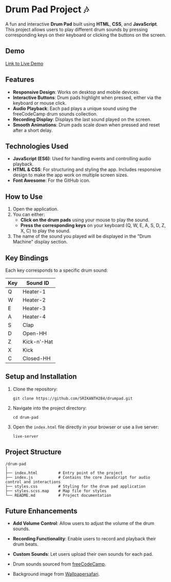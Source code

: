 

# Drum Pad Project 🎶

A fun and interactive **Drum Pad** built using **HTML**, **CSS**, and **JavaScript**. This project allows users to play different drum sounds by pressing corresponding keys on their keyboard or clicking the buttons on the screen.

## Demo
[Link to Live Demo](https://your-live-demo-link.com)

## Features

- **Responsive Design**: Works on desktop and mobile devices.
- **Interactive Buttons**: Drum pads highlight when pressed, either via the keyboard or mouse click.
- **Audio Playback**: Each pad plays a unique sound using the freeCodeCamp drum sounds collection.
- **Recording Display**: Displays the last sound played on the screen.
- **Smooth Animations**: Drum pads scale down when pressed and reset after a short delay.

## Technologies Used

- **JavaScript (ES6)**: Used for handling events and controlling audio playback.
- **HTML & CSS**: For structuring and styling the app. Includes responsive design to make the app work on multiple screen sizes.
- **Font Awesome**: For the GitHub icon.

## How to Use

1. Open the application.
2. You can either:
   - **Click on the drum pads** using your mouse to play the sound.
   - **Press the corresponding keys** on your keyboard (Q, W, E, A, S, D, Z, X, C) to play the sound.
3. The name of the sound you played will be displayed in the "Drum Machine" display section.

## Key Bindings

Each key corresponds to a specific drum sound:

| Key | Sound ID        |
| --- | --------------- |
| Q   | Heater-1        |
| W   | Heater-2        |
| E   | Heater-3        |
| A   | Heater-4        |
| S   | Clap            |
| D   | Open-HH         |
| Z   | Kick-n'-Hat     |
| X   | Kick            |
| C   | Closed-HH       |

## Setup and Installation

1. Clone the repository:
   ```
   git clone https://github.com/SRIKANTH284/drumpad.git
   ```
2. Navigate into the project directory:
   ```
   cd drum-pad
   ```
3. Open the `index.html` file directly in your browser or use a live server:
   ```
   live-server
   ```

## Project Structure

```
/drum-pad
│
├── index.html         # Entry point of the project
├── index.js           # Contains the core JavaScript for audio control and interactions
├── styles.css         # Styling for the drum pad application
├── styles.scss.map    # Map file for styles
└── README.md          # Project documentation
```

## Future Enhancements

- **Add Volume Control**: Allow users to adjust the volume of the drum sounds.
- **Recording Functionality**: Enable users to record and playback their drum beats.
- **Custom Sounds**: Let users upload their own sounds for each pad.



- Drum sounds sourced from [freeCodeCamp](https://www.freecodecamp.org/).
- Background image from [Wallpapersafari](https://cdn.wallpapersafari.com/0/82/bCVUo4.jpg).

